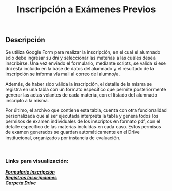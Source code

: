 <h1 align="center">Inscripción a Exámenes Previos</h1>
  <br/>
<h2>Descripción</h2>

<p>Se utiliza Google Form para realizar la inscripción, en el cual el alumnado sólo debe ingresar su dni y seleccionar las materias a las cuales desea inscribirse. Una vez enviado el formulario, mediante scripts, se valida si ese dni está incluído en la base de datos del alumnado y el resultado de la inscripción se informa vía mail al correo del alumno/a.</p> 

Además, de haber sido válida la inscripción, el detalle de la misma se registra en una tabla con un formato específico que permite posteriormente generar las actas volantes de cada materia, con el listado del alumnado inscripto a la misma.

Por último, el archivo que contiene esta tabla, cuenta con otra funcionalidad personalizada que al ser ejecutada interpreta la tabla y genera todos los permisos de examen individuales de los inscriptos en formato pdf, con el detalle específico de las materias incluídas en cada caso. Estos permisos de examen generados se guardan automáticamente en el Drive institucional, organizados por instancia de evaluación.

<br/>

### Links para visualización:

***[Formulario Inscripción](https://forms.gle/kXsZs5uSPd7ttneE6)***  
***[Registros Inscripciones](https://docs.google.com/spreadsheets/d/1lMFMlxfawFKR4j2VgYPQ_WJSK5hjiNVgsd6AxxDBSbA/edit?usp=sharing)***  
***[Carpeta Drive](https://drive.google.com/drive/folders/1nmPHKI8QoAmbAAgDJFEHtfivSIYBHbjP?usp=sharing)***  


